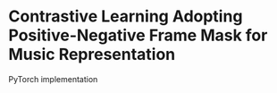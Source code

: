 # Contrastive Learning Adopting Positive-Negative Frame Mask for Music Representation
PyTorch implementation  
